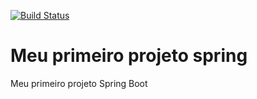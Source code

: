 [![Build Status](https://travis-ci.org/leonardomaestri/meu-primeiro-projeto-spring.svg?branch=master)](https://travis-ci.org/leonardomaestri/meu-primeiro-projeto-spring)

# Meu primeiro projeto spring

Meu primeiro projeto Spring Boot
